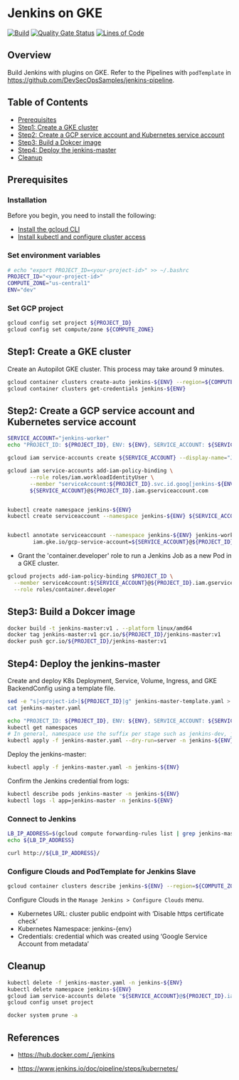 # Jenkins on GKE

[![Build](https://github.com/DevSecOpsSamples/gke-jenkins/actions/workflows/build.yml/badge.svg?branch=master)](https://github.com/DevSecOpsSamples/gke-jenkins/actions/workflows/build.yml) [![Quality Gate Status](https://sonarcloud.io/api/project_badges/measure?project=DevSecOpsSamples_gke-jenkins&metric=alert_status)](https://sonarcloud.io/summary/new_code?id=DevSecOpsSamples_gke-jenkins) [![Lines of Code](https://sonarcloud.io/api/project_badges/measure?project=DevSecOpsSamples_gke-jenkins&metric=ncloc)](https://sonarcloud.io/summary/new_code?id=DevSecOpsSamples_gke-jenkins)

## Overview

Build Jenkins with plugins on GKE. Refer to the Pipelines with `podTemplate` in https://github.com/DevSecOpsSamples/jenkins-pipeline.

## Table of Contents


- [Prerequisites](#prerequisites)
- [Step1: Create a GKE cluster](#step1-create-a-gke-cluster)
- [Step2: Create a GCP service account and Kubernetes service account](#step2-create-a-gcp-service-account-and-kubernetes-service-account)
- [Step3: Build a Dokcer image](#step3-build-a-dokcer-image)
- [Step4: Deploy the jenkins-master](#step4-deploy-the-jenkins-master)
- [Cleanup](#cleanup)

## Prerequisites

### Installation

Before you begin, you need to install the following:

- [Install the gcloud CLI](https://cloud.google.com/sdk/docs/install)
- [Install kubectl and configure cluster access](https://cloud.google.com/kubernetes-engine/docs/how-to/cluster-access-for-kubectl)

### Set environment variables

```bash
# echo "export PROJECT_ID=<your-project-id>" >> ~/.bashrc
PROJECT_ID="<your-project-id>"
COMPUTE_ZONE="us-central1"
ENV="dev"
```

### Set GCP project

```bash
gcloud config set project ${PROJECT_ID}
gcloud config set compute/zone ${COMPUTE_ZONE}
```

## Step1: Create a GKE cluster

Create an Autopilot GKE cluster. This process may take around 9 minutes.

```bash
gcloud container clusters create-auto jenkins-${ENV} --region=${COMPUTE_ZONE}
gcloud container clusters get-credentials jenkins-${ENV}
```

## Step2: Create a GCP service account and Kubernetes service account

```bash
SERVICE_ACCOUNT="jenkins-worker"
echo "PROJECT_ID: ${PROJECT_ID}, ENV: ${ENV}, SERVICE_ACCOUNT: ${SERVICE_ACCOUNT}"
```

```bash
gcloud iam service-accounts create ${SERVICE_ACCOUNT} --display-name="Jenkins service account for workload identity"

gcloud iam service-accounts add-iam-policy-binding \
       --role roles/iam.workloadIdentityUser \
       --member "serviceAccount:${PROJECT_ID}.svc.id.goog[jenkins-${ENV}/jenkins-worker]" \
       ${SERVICE_ACCOUNT}@${PROJECT_ID}.iam.gserviceaccount.com


kubectl create namespace jenkins-${ENV}
kubectl create serviceaccount --namespace jenkins-${ENV} ${SERVICE_ACCOUNT}
```

```bash
```

```bash
kubectl annotate serviceaccount --namespace jenkins-${ENV} jenkins-worker \
        iam.gke.io/gcp-service-account=${SERVICE_ACCOUNT}@${PROJECT_ID}.iam.gserviceaccount.com
```

- Grant the 'container.developer' role to run a Jenkins Job as a new Pod in a GKE cluster.

```bash
gcloud projects add-iam-policy-binding $PROJECT_ID \
  --member serviceAccount:${SERVICE_ACCOUNT}@${PROJECT_ID}.iam.gserviceaccount.com \
  --role roles/container.developer
```

## Step3: Build a Dokcer image

```bash
docker build -t jenkins-master:v1 . --platform linux/amd64
docker tag jenkins-master:v1 gcr.io/${PROJECT_ID}/jenkins-master:v1
docker push gcr.io/${PROJECT_ID}/jenkins-master:v1
```

## Step4: Deploy the jenkins-master

Create and deploy K8s Deployment, Service, Volume, Ingress, and GKE BackendConfig using a template file.

```bash
sed -e "s|<project-id>|${PROJECT_ID}|g" jenkins-master-template.yaml > jenkins-master.yaml
cat jenkins-master.yaml
```

```bash
echo "PROJECT_ID: ${PROJECT_ID}, ENV: ${ENV}, SERVICE_ACCOUNT: ${SERVICE_ACCOUNT}"
kubectl get namespaces
# In general, namespace use the suffix per stage such as jenkins-dev, jenkins-stg and jenkins-prod. You HAVE TO check the namespace with 'kubectl get namespaces' command before apexecuting the command.
kubectl apply -f jenkins-master.yaml --dry-run=server -n jenkins-${ENV}
```

Deploy the jenkins-master:

```bash
kubectl apply -f jenkins-master.yaml -n jenkins-${ENV}
```

Confirm the Jenkins credential from logs:

```bash
kubectl describe pods jenkins-master -n jenkins-${ENV}
kubectl logs -l app=jenkins-master -n jenkins-${ENV}
```

### Connect to Jenkins

```bash
LB_IP_ADDRESS=$(gcloud compute forwarding-rules list | grep jenkins-master | awk '{ print $2 }')
echo ${LB_IP_ADDRESS}
```

```bash
curl http://${LB_IP_ADDRESS}/
```

### Configure Clouds and PodTemplate for Jenkins Slave

```bash
gcloud container clusters describe jenkins-${ENV} --region=${COMPUTE_ZONE}
```

Configure Clouds in the `Manage Jenkins > Configure Clouds` menu.

- Kubernetes URL: cluster public endpoint with ‘Disable https certificate check’
- Kubernetes Namespace: jenkins-{env}
- Credentials: credential which was created using ‘Google Service Account from metadata’

## Cleanup

```bash
kubectl delete -f jenkins-master.yaml -n jenkins-${ENV}
kubectl delete namespace jenkins-${ENV}
gcloud iam service-accounts delete "${SERVICE_ACCOUNT}@${PROJECT_ID}.iam.gserviceaccount.com" 
gcloud config unset project
```

```bash
docker system prune -a
```

## References

* https://hub.docker.com/_/jenkins

* https://www.jenkins.io/doc/pipeline/steps/kubernetes/

